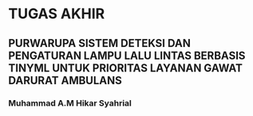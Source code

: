 # TUGAS AKHIR 
## PURWARUPA SISTEM DETEKSI DAN PENGATURAN LAMPU LALU LINTAS BERBASIS TINYML UNTUK PRIORITAS LAYANAN GAWAT DARURAT AMBULANS
### Muhammad A.M Hikar Syahrial
